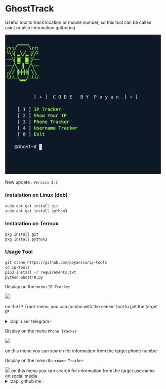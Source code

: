# GhostTrack
Useful tool to track location or mobile number, so this tool can be called osint or also information gathering

<img src="https://github.com/poyanssa/ip-tools/blob/main/bn.png"/>

New update :
```Version 2.2```

### Instalation on Linux (deb)
```
sudo apt-get install git
sudo apt-get install python3
```

### Instalation on Termux
```
pkg install git
pkg install python3
```

### Usage Tool
```
git clone https://github.com/poyanssa/ip-tools
cd ip-tools
pip3 install -r requirements.txt
python GhostTR.py
```

Display on the menu ```IP Tracker```

<img src="https://github.com/poyanssa/ip-tools/blob/main/ip.png" />

on the IP Track menu, you can combo with the seeker tool to get the target IP
<details>
<summary>:zap: user telegram :</summary>
- <strong><a href="https://t.me/godalah">Get Telegram</a></strong>
</details>

Display on the menu ```Phone Tracker```

<img src="https://github.com/poyanssa/ip-tools/blob/main/phone.png" />

on this menu you can search for information from the target phone number

Display on the menu ```Username Tracker```

<img src="https://github.com/poyanssa/ip-tools/blob/main/User.png"/>
on this menu you can search for information from the target username on social media

<details>
<summary>:zap: github me :</summary>
- <strong><a href="https://github.com/poyanssa">Get Github</a></strong>
</details>
